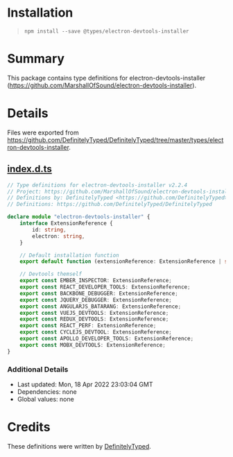 # Installation
> `npm install --save @types/electron-devtools-installer`

# Summary
This package contains type definitions for electron-devtools-installer (https://github.com/MarshallOfSound/electron-devtools-installer).

# Details
Files were exported from https://github.com/DefinitelyTyped/DefinitelyTyped/tree/master/types/electron-devtools-installer.
## [index.d.ts](https://github.com/DefinitelyTyped/DefinitelyTyped/tree/master/types/electron-devtools-installer/index.d.ts)
````ts
// Type definitions for electron-devtools-installer v2.2.4
// Project: https://github.com/MarshallOfSound/electron-devtools-installer
// Definitions by: DefinitelyTyped <https://github.com/DefinitelyTyped>
// Definitions: https://github.com/DefinitelyTyped/DefinitelyTyped

declare module "electron-devtools-installer" {
    interface ExtensionReference {
        id: string,
        electron: string,
    }

    // Default installation function
    export default function (extensionReference: ExtensionReference | string | Array<ExtensionReference | string>, forceDownload?: boolean): Promise<string>;

    // Devtools themself
    export const EMBER_INSPECTOR: ExtensionReference;
    export const REACT_DEVELOPER_TOOLS: ExtensionReference;
    export const BACKBONE_DEBUGGER: ExtensionReference;
    export const JQUERY_DEBUGGER: ExtensionReference;
    export const ANGULARJS_BATARANG: ExtensionReference;
    export const VUEJS_DEVTOOLS: ExtensionReference;
    export const REDUX_DEVTOOLS: ExtensionReference;
    export const REACT_PERF: ExtensionReference;
    export const CYCLEJS_DEVTOOL: ExtensionReference;
    export const APOLLO_DEVELOPER_TOOLS: ExtensionReference;
    export const MOBX_DEVTOOLS: ExtensionReference;
}

````

### Additional Details
 * Last updated: Mon, 18 Apr 2022 23:03:04 GMT
 * Dependencies: none
 * Global values: none

# Credits
These definitions were written by [DefinitelyTyped](https://github.com/DefinitelyTyped).
